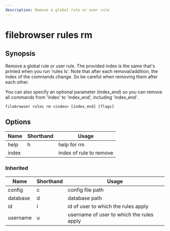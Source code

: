 ```yaml
---
description: Remove a global rule or user rule
---
```


# filebrowser rules rm

## Synopsis

Remove a global rule or user rule. The provided index
is the same that's printed when you run 'rules ls'. Note
that after each removal/addition, the index of the
commands change. So be careful when removing them after each
other.

You can also specify an optional parameter (index_end) so
you can remove all commands from 'index' to 'index_end',
including 'index_end'.

```
filebrowser rules rm <index> [index_end] [flags]
```

## Options

| Name | Shorthand | Usage |
|------|-----------|-------|
|help|h|help for rm|
|index||index of rule to remove|

### Inherited

| Name | Shorthand | Usage |
|------|-----------|-------|
|config|c|config file path|
|database|d|database path|
|id|i|id of user to which the rules apply|
|username|u|username of user to which the rules apply|

